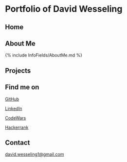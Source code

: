 # Portfolio of David Wesseling

## Home


## About Me 

{% include InfoFields/AboutMe.md %}


## Projects




## Find me on
[GitHub](https://www.github.com/Deign77)

[LinkedIn](https://uk.linkedin.com/in/david-wesseling-a511748a)

[CodeWars](https://www.codewars.com/users/Deign)

[Hackerrank](https://www.hackerrank.com/david_wesseling1)

## Contact
david.wesseling1@gmail.com



